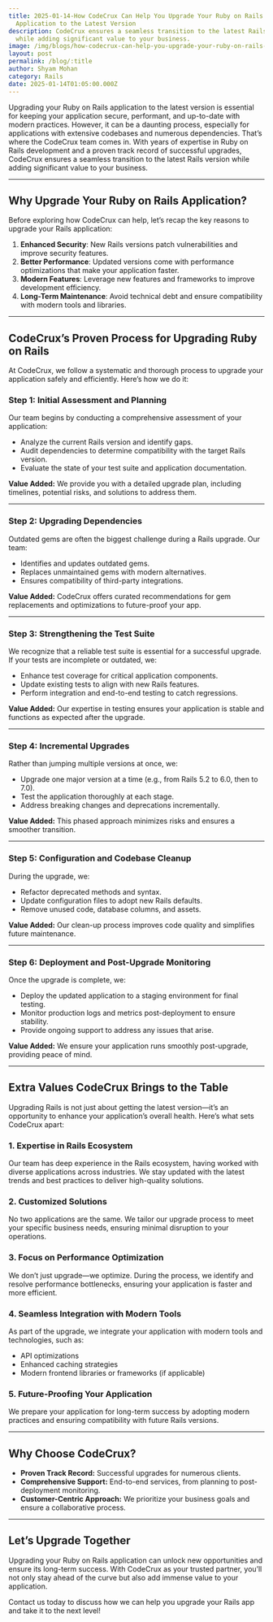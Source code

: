 ```yaml
---
title: 2025-01-14-How CodeCrux Can Help You Upgrade Your Ruby on Rails
  Application to the Latest Version
description: CodeCrux ensures a seamless transition to the latest Rails version
  while adding significant value to your business.
image: /img/blogs/how-codecrux-can-help-you-upgrade-your-ruby-on-rails-application-to-the-latest-version.jpg
layout: post
permalink: /blog/:title
author: Shyam Mohan
category: Rails
date: 2025-01-14T01:05:00.000Z
---
```


Upgrading your Ruby on Rails application to the latest version is essential for keeping your application secure, performant, and up-to-date with modern practices. However, it can be a daunting process, especially for applications with extensive codebases and numerous dependencies. That’s where the CodeCrux team comes in. With years of expertise in Ruby on Rails development and a proven track record of successful upgrades, CodeCrux ensures a seamless transition to the latest Rails version while adding significant value to your business.

---

## Why Upgrade Your Ruby on Rails Application?

Before exploring how CodeCrux can help, let’s recap the key reasons to upgrade your Rails application:

1. **Enhanced Security**: New Rails versions patch vulnerabilities and improve security features.
2. **Better Performance**: Updated versions come with performance optimizations that make your application faster.
3. **Modern Features**: Leverage new features and frameworks to improve development efficiency.
4. **Long-Term Maintenance**: Avoid technical debt and ensure compatibility with modern tools and libraries.

---

## CodeCrux’s Proven Process for Upgrading Ruby on Rails

At CodeCrux, we follow a systematic and thorough process to upgrade your application safely and efficiently. Here’s how we do it:

### Step 1: **Initial Assessment and Planning**

Our team begins by conducting a comprehensive assessment of your application:

- Analyze the current Rails version and identify gaps.
- Audit dependencies to determine compatibility with the target Rails version.
- Evaluate the state of your test suite and application documentation.

**Value Added:** We provide you with a detailed upgrade plan, including timelines, potential risks, and solutions to address them.

---

### Step 2: **Upgrading Dependencies**

Outdated gems are often the biggest challenge during a Rails upgrade. Our team:

- Identifies and updates outdated gems.
- Replaces unmaintained gems with modern alternatives.
- Ensures compatibility of third-party integrations.

**Value Added:** CodeCrux offers curated recommendations for gem replacements and optimizations to future-proof your app.

---

### Step 3: **Strengthening the Test Suite**

We recognize that a reliable test suite is essential for a successful upgrade. If your tests are incomplete or outdated, we:

- Enhance test coverage for critical application components.
- Update existing tests to align with new Rails features.
- Perform integration and end-to-end testing to catch regressions.

**Value Added:** Our expertise in testing ensures your application is stable and functions as expected after the upgrade.

---

### Step 4: **Incremental Upgrades**

Rather than jumping multiple versions at once, we:

- Upgrade one major version at a time (e.g., from Rails 5.2 to 6.0, then to 7.0).
- Test the application thoroughly at each stage.
- Address breaking changes and deprecations incrementally.

**Value Added:** This phased approach minimizes risks and ensures a smoother transition.

---

### Step 5: **Configuration and Codebase Cleanup**

During the upgrade, we:

- Refactor deprecated methods and syntax.
- Update configuration files to adopt new Rails defaults.
- Remove unused code, database columns, and assets.

**Value Added:** Our clean-up process improves code quality and simplifies future maintenance.

---

### Step 6: **Deployment and Post-Upgrade Monitoring**

Once the upgrade is complete, we:

- Deploy the updated application to a staging environment for final testing.
- Monitor production logs and metrics post-deployment to ensure stability.
- Provide ongoing support to address any issues that arise.

**Value Added:** We ensure your application runs smoothly post-upgrade, providing peace of mind.

---

## Extra Values CodeCrux Brings to the Table

Upgrading Rails is not just about getting the latest version—it’s an opportunity to enhance your application’s overall health. Here’s what sets CodeCrux apart:

### 1. **Expertise in Rails Ecosystem**
Our team has deep experience in the Rails ecosystem, having worked with diverse applications across industries. We stay updated with the latest trends and best practices to deliver high-quality solutions.

### 2. **Customized Solutions**
No two applications are the same. We tailor our upgrade process to meet your specific business needs, ensuring minimal disruption to your operations.

### 3. **Focus on Performance Optimization**
We don’t just upgrade—we optimize. During the process, we identify and resolve performance bottlenecks, ensuring your application is faster and more efficient.

### 4. **Seamless Integration with Modern Tools**
As part of the upgrade, we integrate your application with modern tools and technologies, such as:

- API optimizations
- Enhanced caching strategies
- Modern frontend libraries or frameworks (if applicable)

### 5. **Future-Proofing Your Application**
We prepare your application for long-term success by adopting modern practices and ensuring compatibility with future Rails versions.

---

## Why Choose CodeCrux?

- **Proven Track Record:** Successful upgrades for numerous clients.
- **Comprehensive Support:** End-to-end services, from planning to post-deployment monitoring.
- **Customer-Centric Approach:** We prioritize your business goals and ensure a collaborative process.

---

## Let’s Upgrade Together

Upgrading your Ruby on Rails application can unlock new opportunities and ensure its long-term success. With CodeCrux as your trusted partner, you’ll not only stay ahead of the curve but also add immense value to your application.

Contact us today to discuss how we can help you upgrade your Rails app and take it to the next level!

